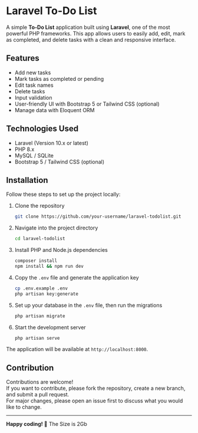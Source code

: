 # Laravel To-Do List

A simple **To-Do List** application built using **Laravel**, one of the most powerful PHP frameworks. This app allows users to easily add, edit, mark as completed, and delete tasks with a clean and responsive interface.

## Features
- Add new tasks
- Mark tasks as completed or pending
- Edit task names
- Delete tasks
- Input validation
- User-friendly UI with Bootstrap 5 or Tailwind CSS (optional)
- Manage data with Eloquent ORM

## Technologies Used
- Laravel (Version 10.x or latest)
- PHP 8.x
- MySQL / SQLite
- Bootstrap 5 / Tailwind CSS (optional)

## Installation

Follow these steps to set up the project locally:

1. Clone the repository
   ```bash
   git clone https://github.com/your-username/laravel-todolist.git
   ```

2. Navigate into the project directory
   ```bash
   cd laravel-todolist
   ```

3. Install PHP and Node.js dependencies
   ```bash
   composer install
   npm install && npm run dev
   ```

4. Copy the `.env` file and generate the application key
   ```bash
   cp .env.example .env
   php artisan key:generate
   ```

5. Set up your database in the `.env` file, then run the migrations
   ```bash
   php artisan migrate
   ```

6. Start the development server
   ```bash
   php artisan serve
   ```

The application will be available at `http://localhost:8000`.

## Contribution

Contributions are welcome!  
If you want to contribute, please fork the repository, create a new branch, and submit a pull request.  
For major changes, please open an issue first to discuss what you would like to change.

---

**Happy coding! 🚀**
The Size is 2Gb
```
